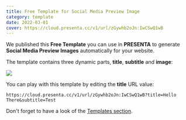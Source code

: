 ```yaml
---
title: Free Template for Social Media Preview Image
category: template
date: 2022-03-01
cover: https://cloud.presenta.cc/v1/url/zGywhb2oJn:IwCSwQ1wB
---
```


We published this **Free Template** you can use in **PRESENTA** to generate **Social Media Preview Images** automatically for your website.

The template contains three dynamic parts, **title**, **subtitle** and **image**:

<div class="img">

![](https://cloud.presenta.cc/v1/url/zGywhb2oJn:IwCSwQ1wB)

</div>

You can play with this template by editing the **title** URL value:

```shell
https://cloud.presenta.cc/v1/url/zGywhb2oJn:IwCSwQ1wB?title=Hello There&subtitle=Test
```



Don't forget to have a look of the [Templates section](/templates/).